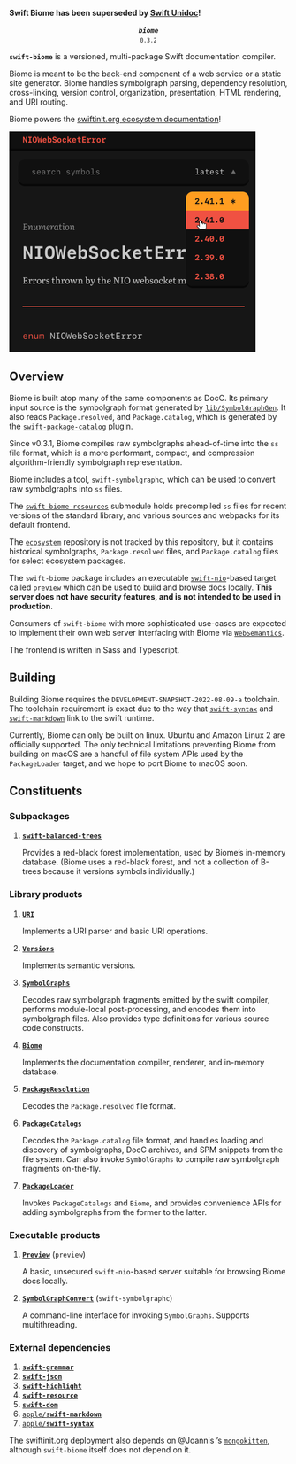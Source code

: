 **Swift Biome has been superseded by [Swift Unidoc](https://github.com/tayloraswift/swift-unidoc)!**

<p align="center">
  <strong><em><code>biome</code></em></strong><br><small><code>0.3.2</code></small>
</p>

**`swift-biome`** is a versioned, multi-package Swift documentation compiler. 

Biome is meant to be the back-end component of a web service or a static site generator. Biome handles symbolgraph parsing, dependency resolution, cross-linking, version control, organization, presentation, HTML rendering, and URI routing.

Biome powers the [swiftinit.org ecosystem documentation](https://swiftinit.org/reference/swift)!

![screenshot](screenshots/screenshot@v0.3.2.png)

## Overview

Biome is built atop many of the same components as DocC. Its primary input source is the symbolgraph format generated by [`lib/SymbolGraphGen`](https://github.com/apple/swift/tree/main/lib/SymbolGraphGen). It also reads `Package.resolved`, and `Package.catalog`, which is generated by the [`swift-package-catalog`](https://github.com/kelvin13/swift-package-catalog) plugin.

Since v0.3.1, Biome compiles raw symbolgraphs ahead-of-time into the `ss` file format, which is a more performant, compact, and compression algorithm-friendly symbolgraph representation. 

Biome includes a tool, `swift-symbolgraphc`, which can be used to convert raw symbolgraphs into `ss` files.

The [`swift-biome-resources`](https://github.com/swift-biome/swift-biome-resources) submodule holds precompiled `ss` files for recent versions of the standard library, and various sources and webpacks for its default frontend.

The [`ecosystem`](https://github.com/swift-biome/ecosystem) repository is not tracked by this repository, but it contains historical symbolgraphs, `Package.resolved` files, and `Package.catalog` files for select ecosystem packages.

The `swift-biome` package includes an executable [`swift-nio`](https://github.com/apple/swift-nio)-based target called `preview` which can be used to build and browse docs locally. **This server does not have security features, and is not intended to be used in production**. 

Consumers of `swift-biome` with more sophisticated use-cases are expected to implement their own web server interfacing with Biome via [`WebSemantics`](https://github.com/kelvin13/swift-resource).

The frontend is written in Sass and Typescript.

## Building  

Building Biome requires the `DEVELOPMENT-SNAPSHOT-2022-08-09-a` toolchain. The toolchain requirement is exact due to the way that [`swift-syntax`](https://github.com/apple/swift-syntax.git) and [`swift-markdown`](https://github.com/apple/swift-markdown.git) link to the swift runtime.

Currently, Biome can only be built on linux. Ubuntu and Amazon Linux 2 are officially supported. The only technical limitations preventing Biome from building on macOS are a handful of file system APIs used by the `PackageLoader` target, and we hope to port Biome to macOS soon.

## Constituents 

### Subpackages 

1. [**`swift-balanced-trees`**](swift-balanced-trees)

    Provides a red-black forest implementation, used by Biome’s in-memory database. (Biome uses a red-black forest, and not a collection of B-trees because it versions symbols individually.)

### Library products 

1. [**`URI`**](Sources/URI)

    Implements a URI parser and basic URI operations.

1. [**`Versions`**](Sources/Versions)

    Implements semantic versions.

1. [**`SymbolGraphs`**](Sources/SymbolGraphs)

    Decodes raw symbolgraph fragments emitted by the swift compiler, performs module-local post-processing, and encodes them into symbolgraph files. Also provides type definitions for various source code constructs. 

1. [**`Biome`**](Sources/Biome)

    Implements the documentation compiler, renderer, and in-memory database. 

1. [**`PackageResolution`**](Sources/PackageResolution)

    Decodes the `Package.resolved` file format. 

1. [**`PackageCatalogs`**](Sources/PackageCatalogs)

    Decodes the `Package.catalog` file format, and handles loading and discovery of symbolgraphs, DocC archives, and SPM snippets from the file system. Can also invoke `SymbolGraphs` to compile raw symbolgraph fragments on-the-fly.

1. [**`PackageLoader`**](Sources/PackageLoader)

    Invokes `PackageCatalogs` and `Biome`, and provides convenience APIs for adding symbolgraphs from the former to the latter.

### Executable products 
        
1. [**`Preview`**](Sources/Preview) (`preview`)

    A basic, unsecured `swift-nio`-based server suitable for browsing Biome docs locally.

2. [**`SymbolGraphConvert`**](Sources/SymbolGraphConvert) (`swift-symbolgraphc`)

    A command-line interface for invoking `SymbolGraphs`. Supports multithreading.

### External dependencies 

1. [**`swift-grammar`**](https://github.com/kelvin13/swift-grammar) 
1. [**`swift-json`**](https://github.com/kelvin13/swift-json) 
1. [**`swift-highlight`**](https://github.com/kelvin13/swift-highlight) 
1. [**`swift-resource`**](https://github.com/kelvin13/swift-resource) 
1. [**`swift-dom`**](https://github.com/kelvin13/swift-dom) 
1. [`apple/`**`swift-markdown`**](https://github.com/apple/swift-markdown)
1. [`apple/`**`swift-syntax`**](https://github.com/apple/swift-syntax)

The swiftinit.org deployment also depends on @Joannis ’s [`mongokitten`](https://github.com/orlandos-nl/MongoKitten), although `swift-biome` itself does not depend on it.
